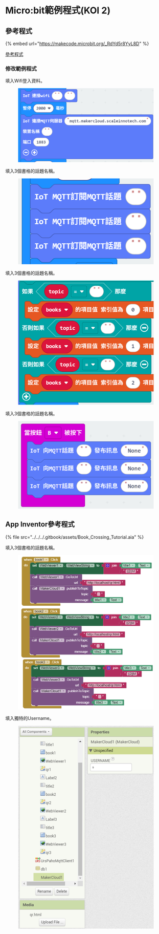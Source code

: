 # Micro:bit範例程式(KOI 2)

## 參考程式

{% embed url="https://makecode.microbit.org/_RdYd5r8YyL8D" %}

[參考程式](https://makecode.microbit.org/\_RdYd5r8YyL8D)

### 修改範例程式

填入Wifi登入資料。

<figure><img src="../../../.gitbook/assets/image.png" alt=""><figcaption></figcaption></figure>

填入3個書格的話題名稱。

<figure><img src="../../../.gitbook/assets/image (1).png" alt=""><figcaption></figcaption></figure>

填入3個書格的話題名稱。

<figure><img src="../../../.gitbook/assets/image (2).png" alt=""><figcaption></figcaption></figure>

填入3個書格的話題名稱。

<figure><img src="../../../.gitbook/assets/image (65).png" alt=""><figcaption></figcaption></figure>

## App Inventor參考程式

{% file src="../../../.gitbook/assets/Book_Crossing_Tutorial.aia" %}

填入3個書格的話題名稱。

<figure><img src="../../../.gitbook/assets/image (66).png" alt=""><figcaption></figcaption></figure>

填入獨特的Username。

<figure><img src="../../../.gitbook/assets/image (67).png" alt=""><figcaption></figcaption></figure>

